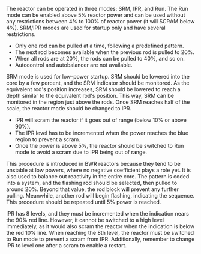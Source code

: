 The reactor can be operated in three modes: SRM, IPR, and Run. The Run mode can be enabled above 5% reactor power and can be used without any restrictions between 4% to 100% of reactor power (it will SCRAM below 4%). SRM/IPR modes are used for startup only and have several restrictions.

- Only one rod can be pulled at a time, following a predefined pattern.
- The next rod becomes available when the previous rod is pulled to 20%.
- When all rods are at 20%, the rods can be pulled to 40%, and so on.
- Autocontrol and autobalancer are not available.

SRM mode is used for low-power startup. SRM should be lowered into the core by a few percent, and the SRM indicator should be monitored. As the equivalent rod's position increases, SRM should be lowered to reach a depth similar to the equivalent rod's position. This way, SRM can be monitored in the region just above the rods. Once SRM reaches half of the scale, the reactor mode should be changed to IPR.

- IPR will scram the reactor if it goes out of range (below 10% or above 90%).
- The IPR level has to be incremented when the power reaches the blue region to prevent a scram.
- Once the power is above 5%, the reactor should be switched to Run mode to avoid a scram due to IPR being out of range.

This procedure is introduced in BWR reactors because they tend to be unstable at low powers, where no negative coefficient plays a role yet. It is also used to balance out reactivity in the entire core. The pattern is coded into a system, and the flashing rod should be selected, then pulled to around 20%. Beyond that value, the rod block will prevent any further pulling. Meanwhile, another rod will begin flashing, indicating the sequence. This procedure should be repeated until 5% power is reached.

IPR has 8 levels, and they must be incremented when the indication nears the 90% red line. However, it cannot be switched to a high level immediately, as it would also scram the reactor when the indication is below the red 10% line. When reaching the 8th level, the reactor must be switched to Run mode to prevent a scram from IPR. Additionally, remember to change IPR to level one after a scram to enable a restart.
